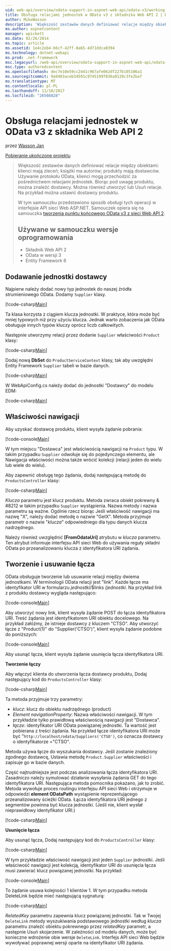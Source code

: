 ```yaml
---
uid: web-api/overview/odata-support-in-aspnet-web-api/odata-v3/working-with-entity-relations
title: Obsługa relacjami jednostek w OData v3 z składnika Web API 2 | Dokumentacja firmy Microsoft
author: MikeWasson
description: 'Większość zestawów danych definiować relacje między obiektami: klienci mają zleceń; książki ma autorów; produkty mają dostawców. Używanie protokołu OData, klientów można przechodzić przez...'
ms.author: aspnetcontent
manager: wpickett
ms.date: 02/26/2014
ms.topic: article
ms.assetid: 1e4c2eb4-b6cf-42ff-8a65-4d71ddca0394
ms.technology: dotnet-webapi
ms.prod: .net-framework
msc.legacyurl: /web-api/overview/odata-support-in-aspnet-web-api/odata-v3/working-with-entity-relations
msc.type: authoredcontent
ms.openlocfilehash: dec7e10e59cc2441c967afe062df227b105106a1
ms.sourcegitcommit: 9a9483aceb34591c97451997036a9120c3fe2baf
ms.translationtype: MT
ms.contentlocale: pl-PL
ms.lasthandoff: 11/10/2017
ms.locfileid: "26566828"
---
```

<a name="supporting-entity-relations-in-odata-v3-with-web-api-2"></a>Obsługa relacjami jednostek w OData v3 z składnika Web API 2
====================
przez [Wasson Jan](https://github.com/MikeWasson)

[Pobieranie ukończone projektu](http://code.msdn.microsoft.com/ASPNET-Web-API-OData-cecdb524)

> Większość zestawów danych definiować relacje między obiektami: klienci mają zleceń; książki ma autorów; produkty mają dostawców. Używanie protokołu OData, klienci mogą przechodzić za pośrednictwem relacjami jednostek. Biorąc pod uwagę produktu, można znaleźć dostawcy. Można również utworzyć lub Usuń relacje. Na przykład można ustawić dostawcy produktu.
> 
> W tym samouczku przedstawiono sposób obsługi tych operacji w interfejsie API sieci Web ASP.NET. Samouczek opiera się na samouczka [tworzenia punktu końcowego OData v3 z sieci Web API 2](creating-an-odata-endpoint.md).
> 
> ## <a name="software-versions-used-in-the-tutorial"></a>Używane w samouczku wersje oprogramowania
> 
> 
> - Składnik Web API 2
> - OData w wersji 3
> - Entity Framework 6


## <a name="add-a-supplier-entity"></a>Dodawanie jednostki dostawcy

Najpierw należy dodać nowy typ jednostek do naszej źródła strumieniowego OData. Dodamy `Supplier` klasy.

[!code-csharp[Main](working-with-entity-relations/samples/sample1.cs)]

Ta klasa korzysta z ciągiem klucza jednostki. W praktyce, która może być mniej typowych niż przy użyciu klucza. Jednak warto zobaczenia jak OData obsługuje innych typów kluczy oprócz liczb całkowitych.

Następnie utworzymy relacji przez dodanie `Supplier` właściwości `Product` klasy:

[!code-csharp[Main](working-with-entity-relations/samples/sample2.cs)]

Dodaj nową **DbSet** do `ProductServiceContext` klasy, tak aby uwzględni Entity Framework `Supplier` tabeli w bazie danych.

[!code-csharp[Main](working-with-entity-relations/samples/sample3.cs?highlight=9)]

W WebApiConfig.cs należy dodać do jednostki "Dostawcy" do modelu EDM:

[!code-csharp[Main](working-with-entity-relations/samples/sample4.cs?highlight=4)]

## <a name="navigation-properties"></a>Właściwości nawigacji

Aby uzyskać dostawcę produktu, klient wysyła żądanie pobrania:

[!code-console[Main](working-with-entity-relations/samples/sample5.cmd)]

W tym miejscu "Dostawca" jest właściwością nawigacji na `Product` typu. W takim przypadku `Supplier` odwołuje się do pojedynczego elementu, ale Nawigacja właściwości można także wrócić kolekcji (relacji jeden do wielu lub wiele do wielu).

Aby zapewnić obsługę tego żądania, dodaj następującą metodę do `ProductsController` klasy:

[!code-csharp[Main](working-with-entity-relations/samples/sample6.cs)]

*Klucza* parametru jest klucz produktu. Metoda zwraca obiekt pokrewny & #8212 w takim przypadku `Supplier` wystąpienia. Nazwa metody i nazwa parametru są ważne. Ogólnie rzecz biorąc Jeśli właściwość nawigacji ma nazwę "X", należy dodać metodę o nazwie "GetX". Metoda przyjmuje parametr o nazwie "*klucza*" odpowiedniego dla typu danych klucza nadrzędnego.

Należy również uwzględnić **[FromOdataUri]** atrybutu w *klucza* parametru. Ten atrybut informuje interfejsu API sieci Web do używania reguły składni OData po przeanalizowaniu klucza z identyfikatora URI żądania.

## <a name="creating-and-deleting-links"></a>Tworzenie i usuwanie łącza

OData obsługuje tworzenie lub usuwanie relacji między dwiema jednostkami. W terminologii OData relacji jest "link". Każde łącze ma identyfikator URI w formularzu *jednostki*/$links /*jednostki*. Na przykład link z produktu dostawcy wygląda następująco:

[!code-console[Main](working-with-entity-relations/samples/sample7.cmd)]

Aby utworzyć nowy link, klient wysyła żądanie POST do łącza identyfikatora URI. Treść żądania jest identyfikatorem URI obiektu docelowego. Na przykład załóżmy, że istnieje dostawcy z kluczem "CTSO". Aby utworzyć łącze z "Product(1)" do "Supplier('CTSO')", klient wysyła żądanie podobne do poniższych:

[!code-console[Main](working-with-entity-relations/samples/sample8.cmd)]

Aby usunąć łącza, klient wysyła żądanie usunięcia łącza identyfikatora URI.

**Tworzenie łączy**

Aby włączyć klienta do utworzenia łącza dostawcy produktu, Dodaj następujący kod do `ProductsController` klasy:

[!code-csharp[Main](working-with-entity-relations/samples/sample9.cs)]

Ta metoda przyjmuje trzy parametry:

- *klucz*: klucz do obiektu nadrzędnego (product)
- *Element navigationProperty*: Nazwa właściwości nawigacji. W tym przykładzie tylko prawidłową właściwością nawigacji jest "Dostawca".
- *łącze*: identyfikator URI OData powiązanej jednostki. Ta wartość jest pobierana z treści żądania. Na przykład łącze identyfikatora URI może być "`http://localhost/odata/Suppliers('CTSO')`, co oznacza dostawcy o identyfikatorze ="CTSO".

Metoda używa łącze do wyszukania dostawcy. Jeśli zostanie znaleziony zgodnego dostawcę, Ustawia metodę `Product.Supplier` właściwości i zapisuje go w bazie danych.

Część najtrudniejsze jest podczas analizowania łącza identyfikatora URI. Zasadniczo należy symulować działanie wysyłania żądania GET do tego identyfikatora URI. Następująca metoda pomocnika pokazano, jak to zrobić. Metoda wywołuje proces routingu interfejsu API sieci Web i otrzymuje w odpowiedzi **element ODataPath** wystąpienie reprezentującego przeanalizowany ścieżki OData. Łącza identyfikatora URI jednego z segmentów powinna być klucza jednostki. (Jeśli nie, klient wysłał nieprawidłowy identyfikator URI.)

[!code-csharp[Main](working-with-entity-relations/samples/sample10.cs)]

**Usunięcie łącza**

Aby usunąć łącza, Dodaj następujący kod do `ProductsController` klasy:

[!code-csharp[Main](working-with-entity-relations/samples/sample11.cs)]

W tym przykładzie właściwość nawigacji jest jeden `Supplier` jednostki. Jeśli właściwość nawigacji jest kolekcją, identyfikator URI do usunięcia łącza musi zawierać klucz powiązanej jednostki. Na przykład:

[!code-console[Main](working-with-entity-relations/samples/sample12.cmd)]

To żądanie usuwa kolejności 1 klientów 1. W tym przypadku metoda DeleteLink będzie mieć następującą sygnaturą:

[!code-csharp[Main](working-with-entity-relations/samples/sample13.cs)]

*RelatedKey* parametru zapewnia klucz powiązanej jednostki. Tak w Twojej `DeleteLink` metody wyszukiwania podstawowego jednostki według *klucza* parametru znaleźć obiektu pokrewnego przez *relatedKey* parametr, a następnie Usuń skojarzenie. W zależności od modelu danych, może być konieczne wdrożenie obie wersje `DeleteLink`. Interfejs API sieci Web będzie wywoływać poprawnej wersji oparte na identyfikator URI żądania.
